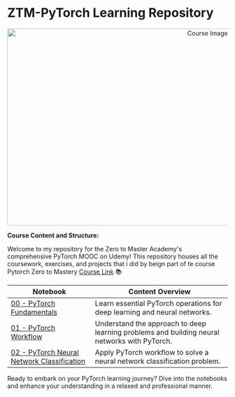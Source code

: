 # ZTM-PyTorch Learning Repository
<p align="center">
  <img src="https://raw.githubusercontent.com/mrdbourke/pytorch-deep-learning/main/images/misc-pytorch-course-launch-cover-white-text-black-background.jpg"
       alt="Course Image" 
       width="900" 
       height="450" 
       style="display: block; margin: 0 auto" />
</p>

**Course Content and Structure:**

Welcome to my repository for the Zero to Master Academy's comprehensive PyTorch MOOC on Udemy! This repository houses all the coursework, exercises, and projects that i did by beign part of te course Pytorch Zero to Mastery  [Course Link](https://zerotomastery.io/courses/learn-pytorch/) 📚

| **Notebook** | **Content Overview** |
| ----- | ----- |
| [00 - PyTorch Fundamentals](https://github.com/kailas711/ZTM-PyTorch/blob/main/00.%20Fundementals.ipynb) | Learn essential PyTorch operations for deep learning and neural networks. | 
| [01 - PyTorch Workflow](https://github.com/kailas711/ZTM-PyTorch/blob/main/01.%20PyTorch%20Workflow%20Fundamentals.ipynb) | Understand the approach to deep learning problems and building neural networks with PyTorch.  | 
| [02 - PyTorch Neural Network Classification](https://github.com/kailas711/ZTM-PyTorch/blob/main/02.%20PyTorch%20Neural%20Network%20Classification.ipynb)| Apply PyTorch workflow to solve a neural network classification problem.  |

Ready to embark on your PyTorch learning journey? Dive into the notebooks and enhance your understanding in a relaxed and professional manner.
